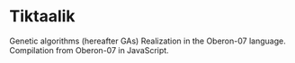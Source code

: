 Tiktaalik
=========

Genetic algorithms (hereafter GAs)
Realization in the Oberon-07 language.
Compilation from Oberon-07 in JavaScript.
